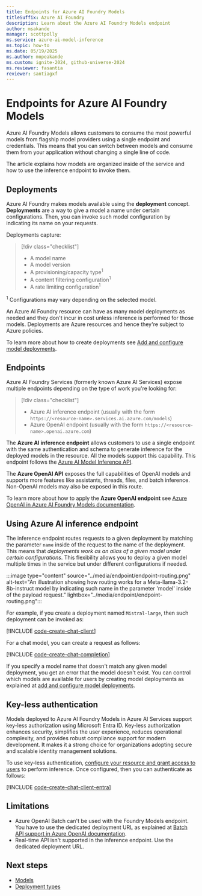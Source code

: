 ```yaml
---
title: Endpoints for Azure AI Foundry Models
titleSuffix: Azure AI Foundry
description: Learn about the Azure AI Foundry Models endpoint
author: msakande
manager: scottpolly
ms.service: azure-ai-model-inference
ms.topic: how-to
ms.date: 05/19/2025
ms.author: mopeakande
ms.custom: ignite-2024, github-universe-2024
ms.reviewer: fasantia
reviewer: santiagxf
---
```


# Endpoints for Azure AI Foundry Models

Azure AI Foundry Models allows customers to consume the most powerful models from flagship model providers using a single endpoint and credentials. This means that you can switch between models and consume them from your application without changing a single line of code.

The article explains how models are organized inside of the service and how to use the inference endpoint to invoke them.

## Deployments

Azure AI Foundry makes models available using the **deployment** concept. **Deployments** are a way to give a model a name under certain configurations. Then, you can invoke such model configuration by indicating its name on your requests.

Deployments capture:

> [!div class="checklist"]
> * A model name
> * A model version
> * A provisioning/capacity type<sup>1</sup>
> * A content filtering configuration<sup>1</sup>
> * A rate limiting configuration<sup>1</sup>

<sup>1</sup> Configurations may vary depending on the selected model.

An Azure AI Foundry resource can have as many model deployments as needed and they don't incur in cost unless inference is performed for those models. Deployments are Azure resources and hence they're subject to Azure policies.

To learn more about how to create deployments see [Add and configure model deployments](../how-to/create-model-deployments.md).

## Endpoints

Azure AI Foundry Services (formerly known Azure AI Services) expose multiple endpoints depending on the type of work you're looking for:

> [!div class="checklist"]
> * Azure AI inference endpoint (usually with the form `https://<resource-name>.services.ai.azure.com/models`)
> * Azure OpenAI endpoint (usually with the form `https://<resource-name>.openai.azure.com`)

The **Azure AI inference endpoint** allows customers to use a single endpoint with the same authentication and schema to generate inference for the deployed models in the resource. All the models support this capability. This endpoint follows the [Azure AI Model Inference API](.././reference/reference-model-inference-api.md). 

The **Azure OpenAI API** exposes the full capabilities of OpenAI models and supports more features like assistants, threads, files, and batch inference. Non-OpenAI models may also be exposed in this route.

To learn more about how to apply the **Azure OpenAI endpoint** see [Azure OpenAI in Azure AI Foundry Models documentation](../../../ai-services/openai/overview.md).

## Using Azure AI inference endpoint

The inference endpoint routes requests to a given deployment by matching the parameter `name` inside of the request to the name of the deployment. This means that *deployments work as an alias of a given model under certain configurations*. This flexibility allows you to deploy a given model multiple times in the service but under different configurations if needed.

:::image type="content" source="../media/endpoint/endpoint-routing.png" alt-text="An illustration showing how routing works for a Meta-llama-3.2-8b-instruct model by indicating such name in the parameter 'model' inside of the payload request." lightbox="../media/endpoint/endpoint-routing.png":::

For example, if you create a deployment named `Mistral-large`, then such deployment can be invoked as:

[!INCLUDE [code-create-chat-client](../includes/code-create-chat-client.md)]

For a chat model, you can create a request as follows:

[!INCLUDE [code-create-chat-completion](../includes/code-create-chat-completion.md)]

If you specify a model name that doesn't match any given model deployment, you get an error that the model doesn't exist. You can control which models are available for users by creating model deployments as explained at [add and configure model deployments](../how-to/create-model-deployments.md).

## Key-less authentication

Models deployed to Azure AI Foundry Models in Azure AI Services support key-less authorization using Microsoft Entra ID. Key-less authorization enhances security, simplifies the user experience, reduces operational complexity, and provides robust compliance support for modern development. It makes it a strong choice for organizations adopting secure and scalable identity management solutions.

To use key-less authentication, [configure your resource and grant access to users](../how-to/configure-entra-id.md) to perform inference. Once configured, then you can authenticate as follows:

[!INCLUDE [code-create-chat-client-entra](../includes/code-create-chat-client-entra.md)]

## Limitations

* Azure OpenAI Batch can't be used with the Foundry Models endpoint. You have to use the dedicated deployment URL as explained at [Batch API support in Azure OpenAI documentation](../../../ai-services/openai/how-to/batch.md#api-support).
* Real-time API isn't supported in the inference endpoint. Use the dedicated deployment URL.

## Next steps

- [Models](models.md)
- [Deployment types](deployment-types.md)
